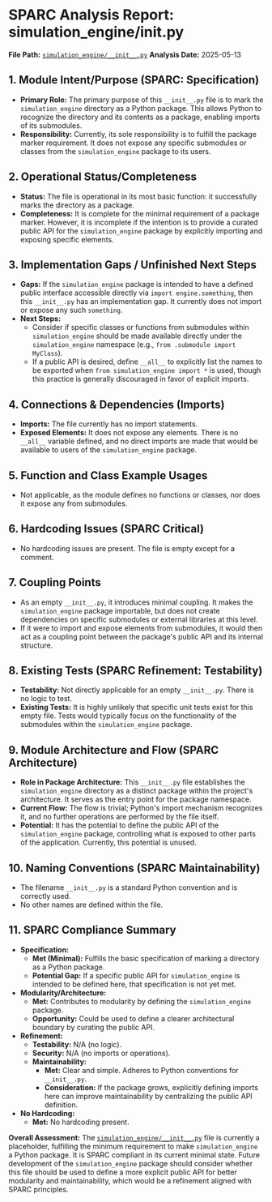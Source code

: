 # SPARC Analysis Report: simulation_engine/__init__.py

**File Path:** [`simulation_engine/__init__.py`](simulation_engine/__init__.py:1)
**Analysis Date:** 2025-05-13

## 1. Module Intent/Purpose (SPARC: Specification)

*   **Primary Role:** The primary purpose of this `__init__.py` file is to mark the `simulation_engine` directory as a Python package. This allows Python to recognize the directory and its contents as a package, enabling imports of its submodules.
*   **Responsibility:** Currently, its sole responsibility is to fulfill the package marker requirement. It does not expose any specific submodules or classes from the `simulation_engine` package to its users.

## 2. Operational Status/Completeness

*   **Status:** The file is operational in its most basic function: it successfully marks the directory as a package.
*   **Completeness:** It is complete for the minimal requirement of a package marker. However, it is incomplete if the intention is to provide a curated public API for the `simulation_engine` package by explicitly importing and exposing specific elements.

## 3. Implementation Gaps / Unfinished Next Steps

*   **Gaps:** If the `simulation_engine` package is intended to have a defined public interface accessible directly via `import engine.something`, then this `__init__.py` has an implementation gap. It currently does not import or expose any such `something`.
*   **Next Steps:**
    *   Consider if specific classes or functions from submodules within `simulation_engine` should be made available directly under the `simulation_engine` namespace (e.g., `from .submodule import MyClass`).
    *   If a public API is desired, define `__all__` to explicitly list the names to be exported when `from simulation_engine import *` is used, though this practice is generally discouraged in favor of explicit imports.

## 4. Connections & Dependencies (Imports)

*   **Imports:** The file currently has no import statements.
*   **Exposed Elements:** It does not expose any elements. There is no `__all__` variable defined, and no direct imports are made that would be available to users of the `simulation_engine` package.

## 5. Function and Class Example Usages

*   Not applicable, as the module defines no functions or classes, nor does it expose any from submodules.

## 6. Hardcoding Issues (SPARC Critical)

*   No hardcoding issues are present. The file is empty except for a comment.

## 7. Coupling Points

*   As an empty `__init__.py`, it introduces minimal coupling. It makes the `simulation_engine` package importable, but does not create dependencies on specific submodules or external libraries at this level.
*   If it were to import and expose elements from submodules, it would then act as a coupling point between the package's public API and its internal structure.

## 8. Existing Tests (SPARC Refinement: Testability)

*   **Testability:** Not directly applicable for an empty `__init__.py`. There is no logic to test.
*   **Existing Tests:** It is highly unlikely that specific unit tests exist for this empty file. Tests would typically focus on the functionality of the submodules within the `simulation_engine` package.

## 9. Module Architecture and Flow (SPARC Architecture)

*   **Role in Package Architecture:** This `__init__.py` file establishes the `simulation_engine` directory as a distinct package within the project's architecture. It serves as the entry point for the package namespace.
*   **Current Flow:** The flow is trivial; Python's import mechanism recognizes it, and no further operations are performed by the file itself.
*   **Potential:** It has the potential to define the public API of the `simulation_engine` package, controlling what is exposed to other parts of the application. Currently, this potential is unused.

## 10. Naming Conventions (SPARC Maintainability)

*   The filename `__init__.py` is a standard Python convention and is correctly used.
*   No other names are defined within the file.

## 11. SPARC Compliance Summary

*   **Specification:**
    *   **Met (Minimal):** Fulfills the basic specification of marking a directory as a Python package.
    *   **Potential Gap:** If a specific public API for `simulation_engine` is intended to be defined here, that specification is not yet met.
*   **Modularity/Architecture:**
    *   **Met:** Contributes to modularity by defining the `simulation_engine` package.
    *   **Opportunity:** Could be used to define a clearer architectural boundary by curating the public API.
*   **Refinement:**
    *   **Testability:** N/A (no logic).
    *   **Security:** N/A (no imports or operations).
    *   **Maintainability:**
        *   **Met:** Clear and simple. Adheres to Python conventions for `__init__.py`.
        *   **Consideration:** If the package grows, explicitly defining imports here can improve maintainability by centralizing the public API definition.
*   **No Hardcoding:**
    *   **Met:** No hardcoding present.

**Overall Assessment:**
The [`simulation_engine/__init__.py`](simulation_engine/__init__.py:1) file is currently a placeholder, fulfilling the minimum requirement to make `simulation_engine` a Python package. It is SPARC compliant in its current minimal state. Future development of the `simulation_engine` package should consider whether this file should be used to define a more explicit public API for better modularity and maintainability, which would be a refinement aligned with SPARC principles.